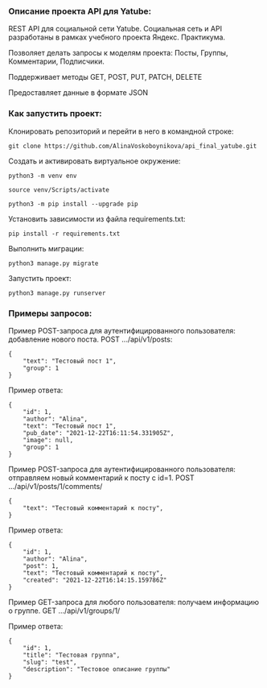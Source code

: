 ### Описание проекта API для Yatube:

REST API для социальной сети Yatube. 
Социальная сеть и API разработаны в рамках учебного проекта Яндекс. Практикума.

Позволяет делать запросы к моделям проекта: Посты, Группы, Комментарии, Подписчики.

Поддерживает методы GET, POST, PUT, PATCH, DELETE

Предоставляет данные в формате JSON


### Как запустить проект:

Клонировать репозиторий и перейти в него в командной строке:

```
git clone https://github.com/AlinaVoskoboynikova/api_final_yatube.git
```

Cоздать и активировать виртуальное окружение:

```
python3 -m venv env
```

```
source venv/Scripts/activate
```

```
python3 -m pip install --upgrade pip
```

Установить зависимости из файла requirements.txt:

```
pip install -r requirements.txt
```

Выполнить миграции:

```
python3 manage.py migrate
```

Запустить проект:

```
python3 manage.py runserver
```

### Примеры запросов:

Пример POST-запроса для аутентифицированного пользователя: добавление нового поста.
POST .../api/v1/posts:

```
{
    "text": "Тестовый пост 1",
    "group": 1
}
```

Пример ответа:

```
{
    "id": 1,
    "author": "Alina",
    "text": "Тестовый пост 1",
    "pub_date": "2021-12-22T16:11:54.331905Z",
    "image": null,
    "group": 1
}
```

Пример POST-запроса для аутентифицированного пользователя: отправляем новый комментарий к посту с id=1.
POST .../api/v1/posts/1/comments/

```
{
    "text": "Тестовый комментарий к посту",
}
```

Пример ответа:

```
{
    "id": 1,
    "author": "Alina",
    "post": 1,
    "text": "Тестовый комментарий к посту",
    "created": "2021-12-22T16:14:15.159786Z"
}
```

Пример GET-запроса для любого пользователя: получаем информацию о группе.
GET .../api/v1/groups/1/

Пример ответа:

```
{
    "id": 1,
    "title": "Тестовая группа",
    "slug": "test",
    "description": "Тестовое описание группы"
}
```
